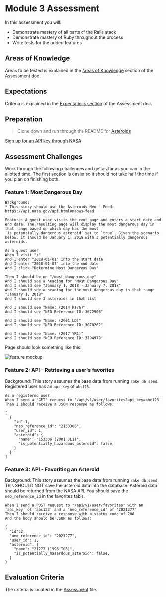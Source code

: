# Module 3 Assessment

In this assessment you will:

* Demonstrate mastery of all parts of the Rails stack
* Demonstrate mastery of Ruby throughout the process
* Write tests for the added features

## Areas of Knowledge

Areas to be tested is explained in the [Areas of Knowledge](https://github.com/turingschool/lesson_plans/blob/master/ruby_03-professional_rails_applications/assessment.md#areas-of-knowledge) section of the Assessment doc.

## Expectations

Criteria is explained in the [Expectations section](http://backend.turing.io/module3/lessons/assessment#expectations) of the Assessment doc.


## Preparation

> Clone down and run through the README for [Asteroids](https://github.com/turingschool-examples/asteroids)

[Sign up for an API key through NASA](https://api.nasa.gov/index.html#apply-for-an-api-key)

## Assessment Challenges

Work through the following challenges and get as far as you can in the allotted time. The first section is easier so it should not take half the time if you plan on finishing both.

### Feature 1: Most Dangerous Day

```
Background:
* This story should use the Asteroids Neo - Feed: https://api.nasa.gov/api.html#neows-feed

Feature: A guest user visits the root page and enters a start date and end date. The resulting page will display the most dangerous day in that range based on which day has the most `is_potentially_dangerous_asteroid` set to `true`. Given the scenario below, it should be January 1, 2018 with 3 potentially dangerous asteroids.

As a guest user
When I visit "/"
And I enter "2018-01-01" into the start date
And I enter "2018-01-07" into the end date
And I click "Determine Most Dangerous Day"

Then I should be on "/most_dangerous_day"
And I should see a heading for "Most Dangerous Day"
And I should see "January 1, 2018 - January 7, 2018"
And I should see a heading for the most dangerous day in that range "January 1, 2018"
And I should see 3 asteroids in that list

And I should see "Name: (2014 KT76)"
And I should see "NEO Reference ID: 3672906"

And I should see "Name: (2001 LD)"
And I should see "NEO Reference ID: 3078262"

And I should see "Name: (2017 YR1)"
And I should see "NEO Reference ID: 3794979"
```

Page should look something like this:

![feature mockup](https://raw.githubusercontent.com/turingschool/assessment_challenges/master/_backend/3module_challenges/images/asteroids_mockup.png?token=AAEgYD-_-Wu_WFSB8w02D7FqLTOU2QtEks5bW33UwA%3D%3D)

### Feature 2: API - Retrieving a user's favorites

Background: This story assumes the base data from running `rake db:seed`. Registered user has an `api_key` of `abc123`.

```
As a registered user
When I send a 'GET' request to '/api/v1/user/favorites?api_key=abc123'
Then I should receive a JSON response as follows:
```

```
[
  {
    "id":1,
    "neo_reference_id": "2153306",
    "user_id": 1,
    "asteroid": {
      "name": "153306 (2001 JL1)",
      "is_potentially_hazardous_asteroid": false,
    }
  }
]
```

### Feature 3: API - Favoriting an Asteroid

Background: This story assumes the base data from running `rake db:seed`
This SHOULD NOT save the asteroid data into the database. Asteroid data should be returned from the NASA API. You should save the `neo_reference_id` in the favorites table.

```
When I send a POST request to "/api/v1/user/favorites" with an 'api_key' of 'abc123' and a 'neo_reference_id' of '2021277'
Then I should receive a response with a status code of 200
And the body should be JSON as follows:
```

```
{
  "id":2,
  "neo_reference_id": "2021277",
  "user_id": 1,
  "asteroid": {
    "name": "21277 (1996 TO5)",
    "is_potentially_hazardous_asteroid": false,
  }
}
```

## Evaluation Criteria

The criteria is located in the [Assessment](http://backend.turing.io/module3/lessons/assessment) file.